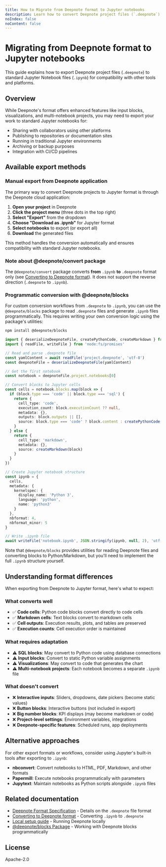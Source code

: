 ```yaml
---
title: How to Migrate from Deepnote format to Jupyter notebooks
description: Learn how to convert Deepnote project files (`.deepnote`) back to standard Jupyter Notebook files (`.ipynb`) for use with other tools and platforms.
noIndex: false
noContent: false
---
```


# Migrating from Deepnote format to Jupyter notebooks

This guide explains how to export Deepnote project files (`.deepnote`) to standard Jupyter Notebook files (`.ipynb`) for compatibility with other tools and platforms.

## Overview

While Deepnote's format offers enhanced features like input blocks, visualizations, and multi-notebook projects, you may need to export your work to standard Jupyter notebooks for:

- Sharing with collaborators using other platforms
- Publishing to repositories or documentation sites
- Running in traditional Jupyter environments
- Archiving or backup purposes
- Integration with CI/CD pipelines

## Available export methods

### Manual export from Deepnote application

The primary way to convert Deepnote projects to Jupyter format is through the Deepnote cloud  application:
<!-- add here deepnote .com -->
<!-- add here pic of or gif or loom -->

1. **Open your project** in Deepnote
2. **Click the project menu** (three dots in the top right)
3. **Select "Export"** from the dropdown
4. **Choose "Download as .ipynb"** for Jupyter format
5. **Select notebooks** to export (or export all)
6. **Download** the generated files

This method handles the conversion automatically and ensures compatibility with standard Jupyter notebooks.

### Note about @deepnote/convert package

The `@deepnote/convert` package converts **from** `.ipynb` **to** `.deepnote` format only (see [Converting to Deepnote format](./converting-notebooks.md)). It does not support the reverse direction (`.deepnote` to `.ipynb`).

### Programmatic conversion with @deepnote/blocks

For custom conversion workflows from `.deepnote` to `.ipynb`, you can use the `@deepnote/blocks` package to read `.deepnote` files and generate `.ipynb` files programmatically. This requires writing your own conversion logic using the package's utilities:

```bash
npm install @deepnote/blocks
```

```typescript
import { deserializeDeepnoteFile, createPythonCode, createMarkdown } from '@deepnote/blocks'
import { readFile, writeFile } from 'node:fs/promises'

// Read and parse .deepnote file
const yamlContent = await readFile('project.deepnote', 'utf-8')
const deepnoteFile = deserializeDeepnoteFile(yamlContent)

// Get the first notebook
const notebook = deepnoteFile.project.notebooks[0]

// Convert blocks to Jupyter cells
const cells = notebook.blocks.map(block => {
  if (block.type === 'code' || block.type === 'sql') {
    return {
      cell_type: 'code',
      execution_count: block.executionCount ?? null,
      metadata: {},
      outputs: block.outputs || [],
      source: block.type === 'code' ? block.content : createPythonCode(block)
    }
  } else {
    return {
      cell_type: 'markdown',
      metadata: {},
      source: createMarkdown(block)
    }
  }
})

// Create Jupyter notebook structure
const ipynb = {
  cells,
  metadata: {
    kernelspec: {
      display_name: 'Python 3',
      language: 'python',
      name: 'python3'
    }
  },
  nbformat: 4,
  nbformat_minor: 5
}

// Write .ipynb file
await writeFile('notebook.ipynb', JSON.stringify(ipynb, null, 2), 'utf-8')
```

Note that `@deepnote/blocks` provides utilities for reading Deepnote files and converting blocks to Python/Markdown, but you'll need to implement the full `.ipynb` structure yourself.

## Understanding format differences

When exporting from Deepnote to Jupyter format, here's what to expect:

### What converts well

- ✅ **Code cells**: Python code blocks convert directly to code cells
- ✅ **Markdown cells**: Text blocks convert to markdown cells
- ✅ **Cell outputs**: Execution results, plots, and tables are preserved
- ✅ **Execution counts**: Cell execution order is maintained

### What requires adaptation

- ⚠️ **SQL blocks**: May convert to Python code using database connections
- ⚠️ **Input blocks**: Convert to static Python variable assignments
- ⚠️ **Visualizations**: May convert to code that generates the chart
- ⚠️ **Multi-notebook projects**: Each notebook becomes a separate `.ipynb` file

### What doesn't convert

- ❌ **Interactive inputs**: Sliders, dropdowns, date pickers (become static values)
- ❌ **Button blocks**: Interactive buttons (not included in export)
- ❌ **Big number blocks**: KPI displays (may become markdown or code)
- ❌ **Project-level settings**: Environment variables, integrations
- ❌ **Deepnote-specific features**: Scheduled runs, app deployments

## Alternative approaches

For other export formats or workflows, consider using Jupyter's built-in tools after exporting to `.ipynb`:

- **nbconvert**: Convert notebooks to HTML, PDF, Markdown, and other formats
- **Papermill**: Execute notebooks programmatically with parameters
- **Jupytext**: Maintain notebooks as Python scripts alongside `.ipynb` files

## Related documentation

- [Deepnote Format Specification](./deepnote-format.md) - Details on the `.deepnote` file format
- [Converting to Deepnote format](./converting-notebooks.md) - Converting `.ipynb` to `.deepnote`
- [Local setup guide](./local-setup.md) - Running Deepnote locally
- [@deepnote/blocks Package](../../packages/blocks/README.md) - Working with Deepnote blocks programmatically

## License

Apache-2.0

